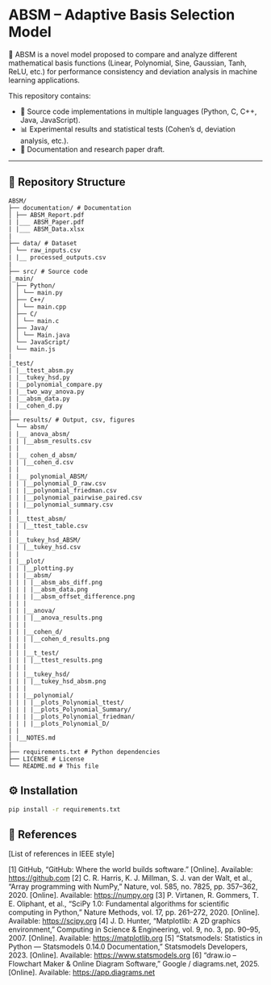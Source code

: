 # ABSM – Adaptive Basis Selection Model

🚀 ABSM is a novel model proposed to compare and analyze different mathematical basis functions 
(Linear, Polynomial, Sine, Gaussian, Tanh, ReLU, etc.) for performance consistency and deviation 
analysis in machine learning applications.

This repository contains:
- 📂 Source code implementations in multiple languages (Python, C, C++, Java, JavaScript).
- 📊 Experimental results and statistical tests (Cohen’s d, deviation analysis, etc.).
- 📑 Documentation and research paper draft.

---

## 📁 Repository Structure

```
ABSM/
├── documentation/ # Documentation
│ ├── ABSM_Report.pdf
| |___ ABSM_Paper.pdf
| |___ ABSM_Data.xlsx
|
├── data/ # Dataset
│ └── raw_inputs.csv
| |__ processed_outputs.csv
|
├── src/ # Source code
|_main/
│ ├── Python/
│ │ └── main.py
│ ├── C++/
│ │ └── main.cpp
│ ├── C/
│ │ └── main.c
│ ├── Java/
│ │ └── Main.java
│ └── JavaScript/
│ └── main.js
|
|_test/
| |__ttest_absm.py
| |__tukey_hsd.py
| |__polynomial_compare.py
| |__two_way_anova.py
| |__absm_data.py
| |__cohen_d.py
|
├── results/ # Output, csv, figures
│ └── absm/
| |__ anova_absm/
| | |__absm_results.csv
| |
| |__ cohen_d_absm/
| | |__cohen_d.csv
| |
| |__ polynomial_ABSM/
| | |__polynomial_D_raw.csv
| | |__polynomial_friedman.csv
| | |__polynomial_pairwise_paired.csv
| | |__polynomial_summary.csv
| |
| |__ttest_absm/
| | |__ttest_table.csv
| |
| |__tukey_hsd_ABSM/
| | |__tukey_hsd.csv
| |
| |__plot/
| | |__plotting.py
| | |__absm/
| | | |__absm_abs_diff.png
| | | |__absm_data.png
| | | |__absm_offset_difference.png
| | |
| | |__anova/
| | | |__anova_results.png
| | |
| | |__cohen_d/
| | | |__cohen_d_results.png
| | |
| | |__t_test/
| | | |__ttest_results.png
| | |
| | |__tukey_hsd/
| | | |__tukey_hsd_absm.png
| | |
| | |__polynomial/
| | | |__plots_Polynomial_ttest/
| | | |__plots_Polynomial_Summary/
| | | |__plots_Polynomial_friedman/
| | | |__plots_Polynomial_D/
| |
| |__NOTES.md
|
├── requirements.txt # Python dependencies
├── LICENSE # License
└── README.md # This file
```

## ⚙️ Installation
```bash
pip install -r requirements.txt
```

## 📖 References
[List of references in IEEE style]

[1] GitHub, “GitHub: Where the world builds software.” [Online]. 
Available: https://github.com 
[2] C. R. Harris, K. J. Millman, S. J. van der Walt, et al., “Array 
programming with NumPy,” Nature, vol. 585, no. 7825, pp. 357–362, 
2020. [Online]. Available: https://numpy.org 
[3] P. Virtanen, R. Gommers, T. E. Oliphant, et al., “SciPy 1.0: 
Fundamental algorithms for scientific computing in Python,” Nature 
Methods, vol. 17, pp. 261–272, 2020. [Online]. Available: 
https://scipy.org 
[4] J. D. Hunter, “Matplotlib: A 2D graphics environment,” 
Computing in Science & Engineering, vol. 9, no. 3, pp. 90–95, 2007. 
[Online]. Available: https://matplotlib.org 
[5] “Statsmodels: Statistics in Python — Statsmodels 0.14.0 
Documentation,” Statsmodels Developers, 2023. [Online]. Available: 
https://www.statsmodels.org 
[6] “draw.io – Flowchart Maker & Online Diagram Software,” 
Google / diagrams.net, 2025. [Online]. Available: 
https://app.diagrams.net 
 
